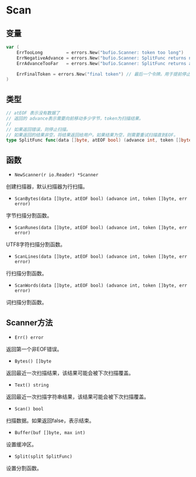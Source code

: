 # Scan

## 变量

```go
var (
	ErrTooLong         = errors.New("bufio.Scanner: token too long")
	ErrNegativeAdvance = errors.New("bufio.Scanner: SplitFunc returns negative advance count")
	ErrAdvanceTooFar   = errors.New("bufio.Scanner: SplitFunc returns advance count beyond input")

    ErrFinalToken = errors.New("final token") // 最后一个令牌。用于提前停止。
)
```

## 类型

```go
// atEOF 表示没有数据了
// 返回的 advance表示需要向前移动多少字节，token为扫描结果。
// 
// 如果返回错误，则停止扫描。
// 如果返回的结果非空，将结果返回给用户。如果结果为空，则需要重试扫描直到EOF。
type SplitFunc func(data []byte, atEOF bool) (advance int, token []byte, err error)
```

## 函数

- `NewScanner(r io.Reader) *Scanner`

创建扫描器，默认扫描器为行扫描。

- `ScanBytes(data []byte, atEOF bool) (advance int, token []byte, err error)`

字节扫描分割函数。

- `ScanRunes(data []byte, atEOF bool) (advance int, token []byte, err error)`

UTF8字符扫描分割函数。

- `ScanLines(data []byte, atEOF bool) (advance int, token []byte, err error)`

行扫描分割函数。

- `ScanWords(data []byte, atEOF bool) (advance int, token []byte, err error)`

词扫描分割函数。

## Scanner方法

- `Err() error`

返回第一个非EOF错误。

- `Bytes() []byte`

返回最近一次扫描结果，该结果可能会被下次扫描覆盖。

- `Text() string`

返回最近一次扫描字符串结果，该结果可能会被下次扫描覆盖。

- `Scan() bool`

扫描数据。如果返回false，表示结束。

- `Buffer(buf []byte, max int)`

设置缓冲区。

- `Split(split SplitFunc)`

设置分割函数。
